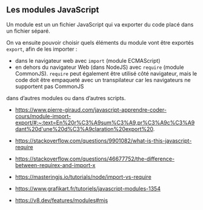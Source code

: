 Les modules JavaScript
-
Un module est un un fichier JavaScript qui va exporter du code placé dans un fichier séparé.

On va ensuite pouvoir choisir quels éléments du module vont être exportés ``export``, afin de les importer :

- dans le navigateur web avec ``import`` (module ECMAScript)
- en dehors du navigateur Web (dans NodeJS) avec ``require`` (module CommonJS). ``require`` peut également être utilisé côté navigateur, mais le code doit être empaqueté avec un transpilateur car les navigateurs ne supportent pas CommonJS

dans d’autres modules ou dans d’autres scripts.

- https://www.pierre-giraud.com/javascript-apprendre-coder-cours/module-import-export/#:~:text=En%20r%C3%A9sum%C3%A9,pr%C3%A9c%C3%A9dant%20d'une%20d%C3%A9claration%20export%20.
- https://stackoverflow.com/questions/9901082/what-is-this-javascript-require
- https://stackoverflow.com/questions/46677752/the-difference-between-requirex-and-import-x
- https://masteringjs.io/tutorials/node/import-vs-require
- https://www.grafikart.fr/tutoriels/javascript-modules-1354

- https://v8.dev/features/modules#mjs

